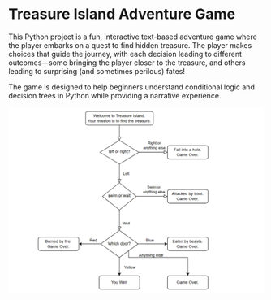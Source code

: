 # Treasure Island Adventure Game
This Python project is a fun, interactive text-based adventure game where the player embarks on a quest to find hidden treasure. The player makes choices that guide the journey, with each decision leading to different outcomes—some bringing the player closer to the treasure, and others leading to surprising (and sometimes perilous) fates!

The game is designed to help beginners understand conditional logic and decision trees in Python while providing a narrative experience.

![image](https://github.com/rodipereira/Treasure_Island/blob/main/Diagrama.png)
